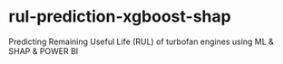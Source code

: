 # rul-prediction-xgboost-shap
Predicting Remaining Useful Life (RUL) of turbofan engines using ML &amp; SHAP &amp; POWER BI
